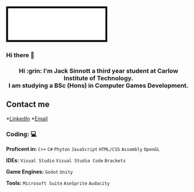 ![Introduction](./Images/Intro_Header.gif)

### Hi there 👋
<h3 align="center"> Hi 	:grin: I'm Jack Sinnott a third year student at Carlow Institute of Technology.<br>
I am studying a BSc (Hons) in Computer Games Development.</h3>

## Contact me 

*[LinkedIn](https://www.linkedin.com/in/jack-sinnott-659b10100/)
*[Email](jacksinnott1994@gmail.com)

### Coding: 💻
**Proficent in:** `C++` `C#` `Phyton` `JavaScript` `HTML/CSS` `Assembly` `OpenGL`

**IDEs:** `Visual Studio` `Visual Studio Code` `Brackets`

**Game Engines:** `Godot` `Unity` 

**Tools:** `Microsoft Suite` `AseSprite` `Audacity`

<br>



<!--
**JackSinnott/JackSinnott** is a ✨ _special_ ✨ repository because its `README.md` (this file) appears on your GitHub profile.

Here are some ideas to get you started:

- 🔭 I’m currently working on ...
- 🌱 I’m currently learning ...
- 👯 I’m looking to collaborate on ...
- 🤔 I’m looking for help with ...
- 💬 Ask me about ...
- 📫 How to reach me: ...
- 😄 Pronouns: ...
- ⚡ Fun fact: ...
-->
